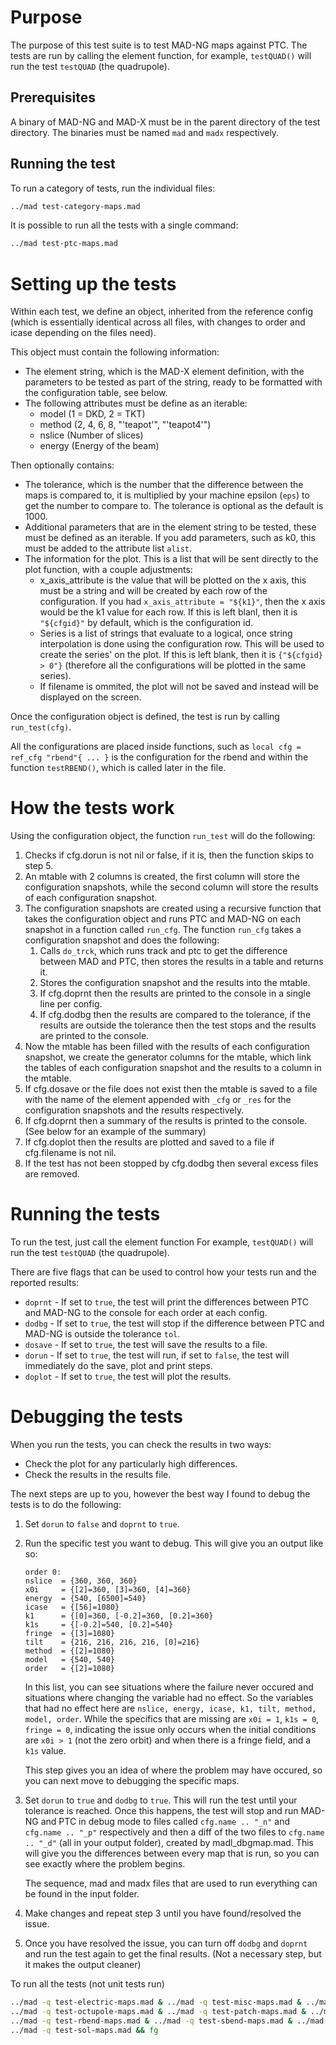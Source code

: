 Purpose
==

The purpose of this test suite is to test MAD-NG maps against PTC. The tests are run by calling the element function, for example, `testQUAD()` will run the test `testQUAD` (the quadrupole).

Prerequisites
--

A binary of MAD-NG and MAD-X must be in the parent directory of the test directory. The binaries must be named `mad` and `madx` respectively.

Running the test
--

To run a category of tests, run the individual files:

```bash
../mad test-category-maps.mad
```

It is possible to run all the tests with a single command:

```bash
../mad test-ptc-maps.mad
```

Setting up the tests
==

Within each test, we define an object, inherited from the reference config (which is essentially identical across all files, with changes to order and icase depending on the files need). 

This object must contain the following information:
- The element string, which is the MAD-X element definition, with the parameters to be tested as part of the string, ready to be formatted with the configuration table, see below.
- The following attributes must be define as an iterable:
    - model (1 = DKD, 2 = TKT)
    - method (2, 4, 6, 8, "'teapot'", "'teapot4'")
    - nslice (Number of slices)
    - energy (Energy of the beam)


Then optionally contains:
- The tolerance, which is the number that the difference between the maps is compared to, it is multiplied by your machine epsilon (`eps`) to get the number to compare to. The tolerance is optional as the default is 1000. 
- Additional parameters that are in the element string to be tested, these must be defined as an iterable. If you add parameters, such as k0, this must be added to the attribute list `alist`.
- The information for the plot. This is a list that will be sent directly to the plot function, with a couple adjustments:
    - x_axis_attribute is the value that will be plotted on the x axis, this must be a string and will be created by each row of the configuration. If you had `x_axis_attribute = "${k1}"`, then the x axis would be the k1 value for each row. If this is left blanl, then it is `"${cfgid}"` by default, which is the configuration id.
    - Series is a list of strings that evaluate to a logical, once string interpolation is done using the configuration row. This will be used to create the series' on the plot. If this is left blank, then it is `{"${cfgid} > 0"}` (therefore all the configurations will be plotted in the same series). 
    - If filename is ommited, the plot will not be saved and instead will be displayed on the screen.

Once the configuration object is defined, the test is run by calling `run_test(cfg)`.

All the configurations are placed inside functions, such as `local cfg = ref_cfg "rbend"{ ... }` is the configuration for the rbend and within the function `testRBEND()`, which is called later in the file.

How the tests work
==

Using the configuration object, the function `run_test` will do the following:
1. Checks if cfg.dorun is not nil or false, if it is, then the function skips to step 5.
2. An mtable with 2 columns is created, the first column will store the configuration snapshots, while the second column will store the results of each configuration snapshot.
3. The configuration snapshots are created using a recursive function that takes the configuration object and runs PTC and MAD-NG on each snapshot in a function called `run_cfg`.
    The function `run_cfg` takes a configuration snapshot and does the following:
    1. Calls `do_trck`, which runs track and ptc to get the difference between MAD and PTC, then stores the results in a table and returns it.
    2. Stores the configuration snapshot and the results into the mtable.
    3. If cfg.doprnt then the results are printed to the console in a single line per config.
    4. If cfg.dodbg then the results are compared to the tolerance, if the results are outside the tolerance then the test stops and the results are printed to the console.
4. Now the mtable has been filled with the results of each configuration snapshot, we create the generator columns for the mtable, which link the tables of each configuration snapshot and the results to a column in the mtable.
5. If cfg.dosave or the file does not exist then the mtable is saved to a file with the name of the element appended with `_cfg` or `_res` for the configuration snapshots and the results respectively.
6. If cfg.doprnt then a summary of the results is printed to the console. (See below for an example of the summary)
7. If cfg.doplot then the results are plotted and saved to a file if cfg.filename is not nil.
8. If the test has not been stopped by cfg.dodbg then several excess files are removed.


Running the tests
==

To run the test, just call the element function For example, `testQUAD()` will run the test `testQUAD` (the quadrupole).

There are five flags that can be used to control how your tests run and the reported results:

* `doprnt` - If set to `true`, the test will print the differences between PTC and MAD-NG to the console for each order at each config.
* `dodbg` - If set to `true`, the test will stop if the difference between PTC and MAD-NG is outside the tolerance `tol`.
* `dosave` - If set to `true`, the test will save the results to a file.
* `dorun` - If set to `true`, the test will run, if set to `false`, the test will immediately do the save, plot and print steps.
* `doplot` - If set to `true`, the test will plot the results.

Debugging the tests
==

When you run the tests, you can check the results in two ways:
- Check the plot for any particularly high differences.
- Check the results in the results file.

The next steps are up to you, however the best way I found to debug the tests is to do the following:
1. Set `dorun` to `false` and `doprnt` to `true`.
2. Run the specific test you want to debug. This will give you an output like so: 
    ```shell
    order 0:
    nslice  = {360, 360, 360}
    x0i     = {[2]=360, [3]=360, [4]=360}
    energy  = {540, [6500]=540}
    icase   = {[56]=1080}
    k1      = {[0]=360, [-0.2]=360, [0.2]=360}
    k1s     = {[-0.2]=540, [0.2]=540}
    fringe  = {[3]=1080}
    tilt    = {216, 216, 216, 216, [0]=216}
    method  = {[2]=1080}
    model   = {540, 540}
    order   = {[2]=1080}
    ```
    In this list, you can see situations where the failure never occured and situations where changing the variable had no effect. So the variables that had no effect here are ``nslice, energy, icase, k1, tilt, method, model, order``. While the specifics that are missing are `x0i = 1`, `k1s = 0`, `fringe = 0`, indicating the issue only occurs when the initial conditions are `x0i > 1` (not the zero orbit) and when there is a fringe field, and a `k1s` value.
    
    This step gives you an idea of where the problem may have occured, so you can next move to debugging the specific maps.

3. Set `dorun` to `true` and `dodbg` to `true`. This will run the test until your tolerance is reached. Once this happens, the test will stop and run MAD-NG and PTC in debug mode to files called `cfg.name .. "_n"` and `cfg.name .. "_p"` respectively and then a diff of the two files to `cfg.name .. "_d"` (all in your output folder), created by madl_dbgmap.mad. This will give you the differences between every map that is run, so you can see exactly where the problem begins. 
    
    The sequence, mad and madx files that are used to run everything can be found in the input folder.

4. Make changes and repeat step 3 until you have found/resolved the issue.

5. Once you have resolved the issue, you can turn off `dodbg` and `doprnt` and run the test again to get the final results. (Not a necessary step, but it makes the output cleaner)

To run all the tests (not unit tests run)
```bash
../mad -q test-electric-maps.mad & ../mad -q test-misc-maps.mad & ../mad -q test-mult-maps.mad &\
../mad -q test-octupole-maps.mad & ../mad -q test-patch-maps.mad & ../mad -q test-quad-maps.mad &\
../mad -q test-rbend-maps.mad & ../mad -q test-sbend-maps.mad & ../mad -q test-sextupole-maps.mad &\
../mad -q test-sol-maps.mad && fg
```